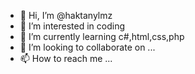 - 👋 Hi, I’m @haktanylmz
- 👀 I’m interested in coding
- 🌱 I’m currently learning c#,html,css,php
- 💞️ I’m looking to collaborate on ...
- 📫 How to reach me ...

<!---
haktanylmz/haktanylmz is a ✨ special ✨ repository because its `README.md` (this file) appears on your GitHub profile.
You can click the Preview link to take a look at your changes.
--->
